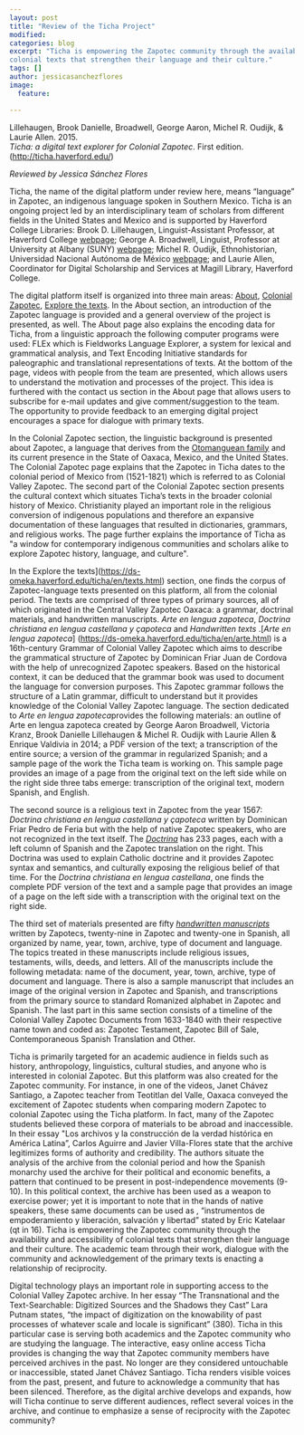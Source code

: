 ```yaml
---
layout: post
title: "Review of the Ticha Project"
modified:
categories: blog
excerpt: "Ticha is empowering the Zapotec community through the availability and accessibility of 
colonial texts that strengthen their language and their culture."
tags: []
author: jessicasanchezflores
image: 
  feature: 

---
```


Lillehaugen, Brook Danielle, Broadwell, George Aaron, Michel R. Oudijk, & Laurie Allen. 2015. 
<br/>*Ticha: a digital text explorer for Colonial Zapotec*. First edition.(http://ticha.haverford.edu/)

 *Reviewed by Jessica Sánchez Flores*

Ticha, the name of the digital platform under review here, means “language” in Zapotec, an indigenous language spoken in Southern Mexico. Ticha is an ongoing project led by an interdisciplinary team of scholars from different fields in the United States and Mexico and is supported by Haverford College Libraries: Brook D. Lillehaugen, Linguist-Assistant Professor, at Haverford College [webpage](http://brooklillehaugen.weebly.com/); George A. Broadwell, Linguist, Professor at University at Albany (SUNY) [webpage](https://www.albany.edu/anthro/broadwell.php); Michel R. Oudijk, Ethnohistorian, Universidad Nacional Autónoma de México [webpage](https://mroudyk.weebly.com/index.html); and Laurie Allen, Coordinator for Digital Scholarship and Services at Magill Library, Haverford College.

The digital platform itself is organized into three main areas: [About](https://ticha.haverford.edu/en/about/), [Colonial Zapotec](https://ticha.haverford.edu/en/context/), [Explore the texts](https://ds-omeka.haverford.edu/ticha/en/texts.html). In the About section, an introduction of the Zapotec language is provided and a general overview of the project is presented, as well. The About page also explains the encoding data for Ticha, from a linguistic approach the following computer programs were used: FLEx which is Fieldworks Language Explorer, a system for lexical and grammatical analysis, and Text Encoding Initiative standards for paleographic and translational representations of texts. At the bottom of the page, videos with people from the team are presented, which allows users to understand the motivation and processes of the project. This idea is furthered with the contact us section in the About page that allows users to subscribe for e-mail updates and give comment/suggestion to the team. The opportunity to provide feedback to an emerging digital project encourages a space for dialogue with primary texts. 

In the Colonial Zapotec section, the linguistic background is presented about Zapotec, a language that derives from the [Otomanguean family](https://en.wikipedia.org/wiki/Oto-Manguean_languages) and its current presence in the State of Oaxaca, Mexico, and the United States. The Colonial Zapotec page explains that the Zapotec in Ticha dates to the colonial period of Mexico from (1521-1821) which is referred to as Colonial Valley Zapotec. The second part of the Colonial Zapotec section presents the cultural context which situates Ticha’s texts in the broader colonial history of Mexico. Christianity played an important role in the religious conversion of indigenous populations and therefore an expansive documentation of these languages that resulted in dictionaries, grammars, and religious works. The page further explains the importance of Ticha as "a window for contemporary indigenous communities and scholars alike to explore Zapotec history, language, and culture".  

In the Explore the texts](https://ds-omeka.haverford.edu/ticha/en/texts.html) section, one finds the corpus of Zapotec-language texts presented on this platform, all from the colonial period. The texts are comprised of three types of primary sources, all of which originated in the Central Valley Zapotec Oaxaca: a grammar, doctrinal materials, and handwritten manuscripts.  *Arte en lengua zapoteca*, *Doctrina christiana en lengua castellana y çapoteca* and *Handwritten texts* .[*Arte en lengua zapoteca*] (https://ds-omeka.haverford.edu/ticha/en/arte.html) is a 16th-century Grammar of Colonial Valley Zapotec which aims to describe the grammatical structure of Zapotec by Dominican Friar Juan de Cordova with the help of unrecognized Zapotec speakers. Based on the historical context, it can be deduced that the grammar book was used to document the language for conversion purposes. This Zapotec grammar follows the structure of a Latin grammar, difficult to understand but it provides knowledge of the Colonial Valley Zapotec language. The section dedicated to  *Arte en lengua zapoteca*provides the following materials: an outline of Arte en lengua zapoteca created by George Aaron Broadwell, Victoria Kranz, Brook Danielle Lillehaugen & Michel R. Oudijk with Laurie Allen & Enrique Valdivia in 2014; a PDF version of the text; a transcription of the entire source; a version of the grammar in regularized Spanish; and a sample page of the work the Ticha team is working on. This sample page provides an image of a page from the original text on the left side while on the right side three tabs emerge: transcription of the original text, modern Spanish, and English. 

The second source is a religious text in Zapotec from the year 1567: *Doctrina christiana en lengua castellana y çapoteca* written by Dominican Friar Pedro de Feria but with the help of native Zapotec speakers, who are not recognized in the text itself. The [*Doctrina*](https://ds-omeka.haverford.edu/ticha/en/doctrina.html) has 233 pages, each with a left column of Spanish and the Zapotec translation on the right. This Doctrina was used to explain Catholic doctrine and it provides Zapotec syntax and semantics, and culturally exposing the religious belief of that time. For the *Doctrina christiana en lengua castellana*, one finds the complete PDF version of the text and a sample page that provides an image of a page on the left side with a transcription with the original text on the right side.

The third set of materials presented are fifty [*handwritten manuscripts*](https://ds-omeka.haverford.edu/ticha/en/handwritten.html) written by Zapotecs, twenty-nine in Zapotec and twenty-one in Spanish, all organized by name, year, town, archive, type of document and language. The topics treated in these manuscripts include religious issues, testaments, wills, deeds, and letters. All of the manuscripts include the following metadata: name of the document, year, town, archive, type of document and language. There is also a sample manuscript that includes an image of the original version in Zapotec and Spanish, and transcriptions from the primary source to standard Romanized alphabet in Zapotec and Spanish. The last part in this same section consists of a timeline of the Colonial Valley Zapotec Documents from 1633-1840 with their respective name town and coded as: Zapotec Testament, Zapotec Bill of Sale, Contemporaneous Spanish Translation and Other. 

Ticha is primarily targeted for an academic audience in fields such as history, anthropology, linguistics, cultural studies, and anyone who is interested in colonial Zapotec. But this platform was also created for the Zapotec community. For instance, in one of the videos, Janet Chávez Santiago, a Zapotec teacher from Teotitlan del Valle, Oaxaca conveyed the excitement of Zapotec students when comparing modern Zapotec to colonial Zapotec using the Ticha platform. In fact, many of the Zapotec students believed these corpora of materials to be abroad and inaccessible. In their essay "Los archivos y la construcción de la verdad histórica en América Latina”, Carlos Aguirre and Javier Villa-Flores state that the archive legitimizes forms of authority and credibility. The authors situate the analysis of the archive from the colonial period and how the Spanish monarchy used the archive for their political and economic benefits, a pattern that continued to be present in post-independence movements (9-10). In this political context, the archive has been used as a weapon to exercise power; yet it is important to note that in the hands of native speakers, these same documents can be used as , “instrumentos de empoderamiento y liberación, salvación y libertad” stated by Eric Katelaar (qt in 16). Ticha is empowering the Zapotec community through the availability and accessibility of colonial texts that strengthen their language and their culture. The academic team through their work, dialogue with the community and acknowledgement of the primary texts is enacting a relationship of reciprocity. 

Digital technology plays an important role in supporting access to the Colonial Valley Zapotec archive. In her essay “The Transnational and the Text-Searchable: Digitized Sources and the Shadows they Cast” Lara Putnam states, “the impact of digitization on the knowability of past processes of whatever scale and locale is significant” (380). Ticha in this particular case is serving both academics and the Zapotec community who are studying the language. The interactive, easy online access Ticha provides is changing the way that Zapotec community members have perceived archives in the past. No longer are they considered untouchable or inaccessible, stated Janet Chávez Santiago. Ticha renders visible voices from the past, present, and future to acknowledge a community that has been silenced. Therefore, as the digital archive develops and expands, how will Ticha continue to serve different audiences, reflect several voices in the archive, and continue to emphasize a sense of reciprocity with the Zapotec community?
